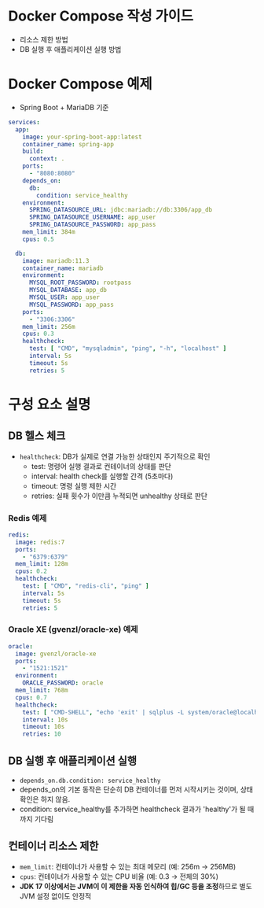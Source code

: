 # Docker Compose 작성 가이드

- 리소스 제한 방법
- DB 실행 후 애플리케이션 실행 방법

# Docker Compose 예제

- Spring Boot + MariaDB 기준

```yaml
services:
  app:
    image: your-spring-boot-app:latest
    container_name: spring-app
    build:
      context: .
    ports:
      - "8080:8080"
    depends_on:
      db:
        condition: service_healthy
    environment:
      SPRING_DATASOURCE_URL: jdbc:mariadb://db:3306/app_db
      SPRING_DATASOURCE_USERNAME: app_user
      SPRING_DATASOURCE_PASSWORD: app_pass
    mem_limit: 384m
    cpus: 0.5

  db:
    image: mariadb:11.3
    container_name: mariadb
    environment:
      MYSQL_ROOT_PASSWORD: rootpass
      MYSQL_DATABASE: app_db
      MYSQL_USER: app_user
      MYSQL_PASSWORD: app_pass
    ports:
      - "3306:3306"
    mem_limit: 256m
    cpus: 0.3
    healthcheck:
      test: [ "CMD", "mysqladmin", "ping", "-h", "localhost" ]
      interval: 5s
      timeout: 5s
      retries: 5
```

# 구성 요소 설명

## DB 헬스 체크

* `healthcheck`: DB가 실제로 연결 가능한 상태인지 주기적으로 확인
    * test: 명령어 실행 결과로 컨테이너의 상태를 판단
    * interval: health check를 실행할 간격 (5초마다)
    * timeout: 명령 실행 제한 시간
    * retries: 실패 횟수가 이만큼 누적되면 unhealthy 상태로 판단

### Redis 예제

```yaml
redis:
  image: redis:7
  ports:
    - "6379:6379"
  mem_limit: 128m
  cpus: 0.2
  healthcheck:
    test: [ "CMD", "redis-cli", "ping" ]
    interval: 5s
    timeout: 5s
    retries: 5
```

### Oracle XE (gvenzl/oracle-xe) 예제

```yaml
oracle:
  image: gvenzl/oracle-xe
  ports:
    - "1521:1521"
  environment:
    ORACLE_PASSWORD: oracle
  mem_limit: 768m
  cpus: 0.7
  healthcheck:
    test: [ "CMD-SHELL", "echo 'exit' | sqlplus -L system/oracle@localhost/XEPDB1" ]
    interval: 10s
    timeout: 10s
    retries: 10
```

## DB 실행 후 애플리케이션 실행

- `depends_on.db.condition: service_healthy`
- depends_on의 기본 동작은 단순히 DB 컨테이너를 먼저 시작시키는 것이며, 상태 확인은 하지 않음.
- condition: service_healthy를 추가하면 healthcheck 결과가 'healthy'가 될 때까지 기다림

## 컨테이너 리소스 제한

* `mem_limit`: 컨테이너가 사용할 수 있는 최대 메모리 (예: 256m → 256MB)
* `cpus`: 컨테이너가 사용할 수 있는 CPU 비율 (예: 0.3 → 전체의 30%)
* **JDK 17 이상에서는 JVM이 이 제한을 자동 인식하여 힙/GC 등을 조정**하므로 별도 JVM 설정 없이도 안정적

